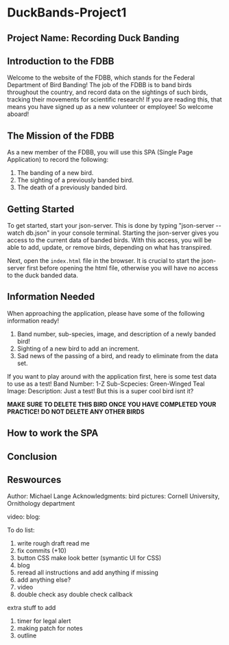 # DuckBands-Project1

## Project Name: Recording Duck Banding

## Introduction to the FDBB
Welcome to the website of the FDBB, which stands for the Federal Department of Bird Banding! The job of the FDBB is to band birds throughout the country, and record data on the sightings of such birds, tracking their movements for scientific research! If you are reading this, that means you have signed up as a new volunteer or employee! So welcome aboard! 

## The Mission of the FDBB
As a new member of the FDBB, you will use this SPA (Single Page Application) to record the following:
1) The banding of a new bird.
2) The sighting of a previously banded bird.
3) The death of a previously banded bird.

## Getting Started
To get started, start your json-server. This is done by typing "json-server --watch db.json" in your console terminal. Starting the json-server gives you access to the current data of banded birds. With this access, you will be able to add, update, or remove birds, depending on what has transpired. 

Next, open the `index.html` file in the browser. It is crucial to start the json-server first before opening the html file, otherwise you will have no access to the duck banded data.

## Information Needed
When approaching the application, please have some of the following information ready!
1) Band number, sub-species, image, and description of a newly banded bird!
2) Sighting of a new bird to add an increment.
3) Sad news of the passing of a bird, and ready to eliminate from the data set.

If you want to play around with the application first, here is some test data to use as a test!
Band Number: 1-Z
Sub-Scpecies: Green-Winged Teal
Image: 
Description: Just a test! But this is a super cool bird isnt it?

**MAKE SURE TO DELETE THIS BIRD ONCE YOU HAVE COMPLETED YOUR PRACTICE! DO NOT DELETE ANY OTHER BIRDS**

## How to work the SPA


## Conclusion


## Reswources
Author: Michael Lange
Acknowledgments:
bird pictures: Cornell University, Ornithology department

video:
blog:



To do list:
1) write rough draft read me
2) fix commits (+10)
5) button CSS make look better (symantic UI for CSS)
6) blog
7) reread all instructions and add anything if missing
8) add anything else?
9) video
10) double check asy
double check callback




extra stuff to add
1) timer for legal alert
2) making patch for notes
3) outline